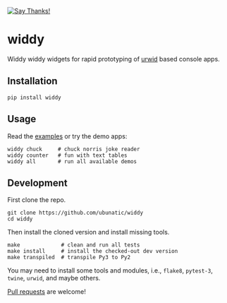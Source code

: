 [![Say Thanks!](https://img.shields.io/badge/Say%20Thanks-!-1EAEDB.svg)](https://saythanks.io/to/ubunatic)

widdy
=====

Widdy widdy widgets for rapid prototyping of [urwid](http://urwid.org) based console apps.

Installation
------------

    pip install widdy

Usage
-----
Read the [examples](https://github.com/ubunatic/widdy/tree/master/widdy/examples)
or try the demo apps:

    widdy chuck     # chuck norris joke reader
    widdy counter   # fun with text tables
    widdy all       # run all available demos

Development
-----------
First clone the repo.

    git clone https://github.com/ubunatic/widdy
    cd widdy
    
Then install the cloned version and install missing tools.

    make             # clean and run all tests
    make install     # install the checked-out dev version
    make transpiled  # transpile Py3 to Py2
    
You may need to install some tools and modules, i.e., `flake8`, `pytest-3`, `twine`, `urwid`, and maybe others.

[Pull requests](https://github.com/ubunatic/widdy/pulls) are welcome!
